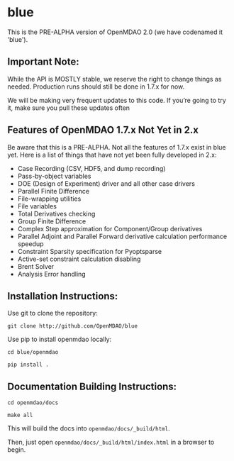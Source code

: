 # blue
This is the PRE-ALPHA version of OpenMDAO 2.0
(we have codenamed it 'blue').

Important Note:
---------------

While the API is MOSTLY stable, we reserve the right to change things as needed.
Production runs should still be done in 1.7.x for now.

We will be making very frequent updates to this code. If you’re going to try it,
make sure you pull these updates often

Features of OpenMDAO 1.7.x Not Yet in 2.x
----------------------------------------

Be aware that this is a PRE-ALPHA. 
Not all the features of 1.7.x exist in blue yet. 
Here is a list of things that have not yet been fully developed in 2.x:

* Case Recording (CSV, HDF5, and dump recording)
* Pass-by-object variables
* DOE (Design of Experiment) driver and all other case drivers
* Parallel Finite Difference
* File-wrapping utilities
* File variables
* Total Derivatives checking
* Group Finite Difference
* Complex Step approximation for Component/Group derivatives
* Parallel Adjoint and Parallel Forward derivative calculation performance speedup
* Constraint Sparsity specification for Pyoptsparse
* Active-set constraint calculation disabling
* Brent Solver
* Analysis Error handling

Installation Instructions:
--------------------------

Use git to clone the repository:

`git clone http://github.com/OpenMDAO/blue`

Use pip to install openmdao locally:

`cd blue/openmdao`

`pip install .`


Documentation Building Instructions:
------------------------------------

`cd openmdao/docs`

`make all`

This will build the docs into `openmdao/docs/_build/html`.

Then, just open  `openmdao/docs/_build/html/index.html` in a browser to begin.
